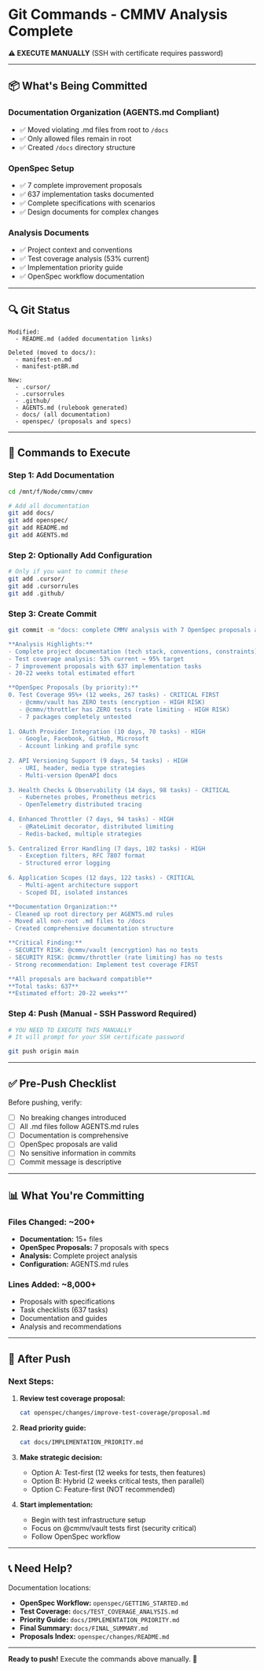 # Git Commands - CMMV Analysis Complete

**⚠️ EXECUTE MANUALLY** (SSH with certificate requires password)

---

## 📦 What's Being Committed

### Documentation Organization (AGENTS.md Compliant)
- ✅ Moved violating .md files from root to `/docs`
- ✅ Only allowed files remain in root
- ✅ Created `/docs` directory structure

### OpenSpec Setup
- ✅ 7 complete improvement proposals
- ✅ 637 implementation tasks documented
- ✅ Complete specifications with scenarios
- ✅ Design documents for complex changes

### Analysis Documents
- ✅ Project context and conventions
- ✅ Test coverage analysis (53% current)
- ✅ Implementation priority guide
- ✅ OpenSpec workflow documentation

---

## 🔍 Git Status

```
Modified:
  - README.md (added documentation links)

Deleted (moved to docs/):
  - manifest-en.md
  - manifest-ptBR.md

New:
  - .cursor/
  - .cursorrules  
  - .github/
  - AGENTS.md (rulebook generated)
  - docs/ (all documentation)
  - openspec/ (proposals and specs)
```

---

## 📝 Commands to Execute

### Step 1: Add Documentation
```bash
cd /mnt/f/Node/cmmv/cmmv

# Add all documentation
git add docs/
git add openspec/
git add README.md
git add AGENTS.md
```

### Step 2: Optionally Add Configuration
```bash
# Only if you want to commit these
git add .cursor/
git add .cursorrules
git add .github/
```

### Step 3: Create Commit
```bash
git commit -m "docs: complete CMMV analysis with 7 OpenSpec proposals and test coverage analysis

**Analysis Highlights:**
- Complete project documentation (tech stack, conventions, constraints)
- Test coverage analysis: 53% current → 95% target
- 7 improvement proposals with 637 implementation tasks
- 20-22 weeks total estimated effort

**OpenSpec Proposals (by priority):**
0. Test Coverage 95%+ (12 weeks, 267 tasks) - CRITICAL FIRST
   - @cmmv/vault has ZERO tests (encryption - HIGH RISK)
   - @cmmv/throttler has ZERO tests (rate limiting - HIGH RISK)
   - 7 packages completely untested
   
1. OAuth Provider Integration (10 days, 70 tasks) - HIGH
   - Google, Facebook, GitHub, Microsoft
   - Account linking and profile sync
   
2. API Versioning Support (9 days, 54 tasks) - HIGH
   - URI, header, media type strategies
   - Multi-version OpenAPI docs
   
3. Health Checks & Observability (14 days, 98 tasks) - CRITICAL
   - Kubernetes probes, Prometheus metrics
   - OpenTelemetry distributed tracing
   
4. Enhanced Throttler (7 days, 94 tasks) - HIGH
   - @RateLimit decorator, distributed limiting
   - Redis-backed, multiple strategies
   
5. Centralized Error Handling (7 days, 102 tasks) - HIGH
   - Exception filters, RFC 7807 format
   - Structured error logging
   
6. Application Scopes (12 days, 122 tasks) - CRITICAL
   - Multi-agent architecture support
   - Scoped DI, isolated instances

**Documentation Organization:**
- Cleaned up root directory per AGENTS.md rules
- Moved all non-root .md files to /docs
- Created comprehensive documentation structure

**Critical Finding:**
- SECURITY RISK: @cmmv/vault (encryption) has no tests
- SECURITY RISK: @cmmv/throttler (rate limiting) has no tests
- Strong recommendation: Implement test coverage FIRST

**All proposals are backward compatible**
**Total tasks: 637**
**Estimated effort: 20-22 weeks**"
```

### Step 4: Push (Manual - SSH Password Required)
```bash
# YOU NEED TO EXECUTE THIS MANUALLY
# It will prompt for your SSH certificate password

git push origin main
```

---

## ✅ Pre-Push Checklist

Before pushing, verify:

- [ ] No breaking changes introduced
- [ ] All .md files follow AGENTS.md rules
- [ ] Documentation is comprehensive
- [ ] OpenSpec proposals are valid
- [ ] No sensitive information in commits
- [ ] Commit message is descriptive

---

## 📊 What You're Committing

### Files Changed: ~200+
- **Documentation:** 15+ files
- **OpenSpec Proposals:** 7 proposals with specs
- **Analysis:** Complete project analysis
- **Configuration:** AGENTS.md rules

### Lines Added: ~8,000+
- Proposals with specifications
- Task checklists (637 tasks)
- Documentation and guides
- Analysis and recommendations

---

## 🎯 After Push

### Next Steps:

1. **Review test coverage proposal:**
   ```bash
   cat openspec/changes/improve-test-coverage/proposal.md
   ```

2. **Read priority guide:**
   ```bash
   cat docs/IMPLEMENTATION_PRIORITY.md
   ```

3. **Make strategic decision:**
   - Option A: Test-first (12 weeks for tests, then features)
   - Option B: Hybrid (2 weeks critical tests, then parallel)
   - Option C: Feature-first (NOT recommended)

4. **Start implementation:**
   - Begin with test infrastructure setup
   - Focus on @cmmv/vault tests first (security critical)
   - Follow OpenSpec workflow

---

## 📞 Need Help?

Documentation locations:
- **OpenSpec Workflow:** `openspec/GETTING_STARTED.md`
- **Test Coverage:** `docs/TEST_COVERAGE_ANALYSIS.md`
- **Priority Guide:** `docs/IMPLEMENTATION_PRIORITY.md`
- **Final Summary:** `docs/FINAL_SUMMARY.md`
- **Proposals Index:** `openspec/changes/README.md`

---

**Ready to push!** Execute the commands above manually. 🚀

